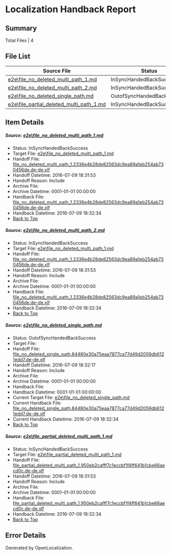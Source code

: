 # <a name='report-top'></a> Localization Handback Report

## Summary
 Total Files | 4

## File List
 Source File | Status | Details 
 ----------- | ------ | ------- 
 [e2e\file_no_deleted_multi_path_1.md](https://github.com/OpenLocalizationTestOrg/oltest/blob/d2c74e8b582cc60f3cd0c2f1308f99242d6726c3/e2e/file_no_deleted_multi_path_1.md) | InSyncHandedBackSuccess | [Details](#af04a6ba9dd95879df57fe7cd96eb37b15f2d5701)
 [e2e\file_no_deleted_multi_path_2.md](https://github.com/OpenLocalizationTestOrg/oltest/blob/9cf1eff29d9a05ad8ae6079fffb90674f3171fa2/e2e/file_no_deleted_multi_path_2.md) | InSyncHandedBackSuccess | [Details](#af04a6ba9dd95879df57fe7cd96eb37b15f2d5702)
 [e2e\file_no_deleted_single_path.md](https://github.com/OpenLocalizationTestOrg/oltest/blob/9cf1eff29d9a05ad8ae6079fffb90674f3171fa2/e2e/file_no_deleted_single_path.md) | OutofSyncHandedBackSuccess | [Details](#f36c5433d7286bb310b8d4adaf8a1435545d46643)
 [e2e\file_partial_deleted_multi_path_1.md](https://github.com/OpenLocalizationTestOrg/oltest/blob/d2c74e8b582cc60f3cd0c2f1308f99242d6726c3/e2e/file_partial_deleted_multi_path_1.md) | InSyncHandedBackSuccess | [Details](#2bbbf69643661ca23d130ee2b26eac752bcd58144)

## Item Details
##### <a name='af04a6ba9dd95879df57fe7cd96eb37b15f2d5701'></a> Source: [e2e\file_no_deleted_multi_path_1.md](https://github.com/OpenLocalizationTestOrg/oltest/blob/d2c74e8b582cc60f3cd0c2f1308f99242d6726c3/e2e/file_no_deleted_multi_path_1.md)
* Status: InSyncHandedBackSuccess
* Target File: [e2e\file_no_deleted_multi_path_1.md](https://github.com/OpenLocalizationTestOrg/oltest-dede-fly/blob/6bc266cb1ecebc784f34ab66f7d5a71d44d70e45/e2e/file_no_deleted_multi_path_1.md)
* Handoff File: [file_no_deleted_multi_path_1.2336e4b28de82563dc9ea89a1eb254ab730456de.de-de.xlf](https://github.com/OpenLocalizationTestOrg/olhandoff-e2e/blob/9816560e3ef793d5f9194ecce6fa06eaecbf7f09/ol-handoff/OpenLocalizationTestOrg/oltest-dede-fly/ci/mt/file_no_deleted_multi_path_1.2336e4b28de82563dc9ea89a1eb254ab730456de.de-de.xlf)
* Handoff Datetime: 2016-07-09 18:31:53
* Handoff Reason: Include
* Archive File: 
* Archive Datetime: 0001-01-01 00:00:00
* Handback File: [file_no_deleted_multi_path_1.2336e4b28de82563dc9ea89a1eb254ab730456de.de-de.xlf](https://github.com/OpenLocalizationTestOrg/olhandback-e2e/blob/c7c882a3c45f5bc4097bff12f61d98c093451c8c/ol-handback/OpenLocalizationTestOrg/oltest-dede-fly/ci/mt/file_no_deleted_multi_path_1.2336e4b28de82563dc9ea89a1eb254ab730456de.de-de.xlf)
* Handback Datetime: 2016-07-09 18:32:34
* [Back to Top](#report-top)

##### <a name='af04a6ba9dd95879df57fe7cd96eb37b15f2d5702'></a> Source: [e2e\file_no_deleted_multi_path_2.md](https://github.com/OpenLocalizationTestOrg/oltest/blob/9cf1eff29d9a05ad8ae6079fffb90674f3171fa2/e2e/file_no_deleted_multi_path_2.md)
* Status: InSyncHandedBackSuccess
* Target File: [e2e\file_no_deleted_multi_path_1.md](https://github.com/OpenLocalizationTestOrg/oltest-dede-fly/blob/6bc266cb1ecebc784f34ab66f7d5a71d44d70e45/e2e/file_no_deleted_multi_path_1.md)
* Handoff File: [file_no_deleted_multi_path_1.2336e4b28de82563dc9ea89a1eb254ab730456de.de-de.xlf](https://github.com/OpenLocalizationTestOrg/olhandoff-e2e/blob/9816560e3ef793d5f9194ecce6fa06eaecbf7f09/ol-handoff/OpenLocalizationTestOrg/oltest-dede-fly/ci/mt/file_no_deleted_multi_path_1.2336e4b28de82563dc9ea89a1eb254ab730456de.de-de.xlf)
* Handoff Datetime: 2016-07-09 18:31:53
* Handoff Reason: Include
* Archive File: 
* Archive Datetime: 0001-01-01 00:00:00
* Handback File: [file_no_deleted_multi_path_1.2336e4b28de82563dc9ea89a1eb254ab730456de.de-de.xlf](https://github.com/OpenLocalizationTestOrg/olhandback-e2e/blob/c7c882a3c45f5bc4097bff12f61d98c093451c8c/ol-handback/OpenLocalizationTestOrg/oltest-dede-fly/ci/mt/file_no_deleted_multi_path_1.2336e4b28de82563dc9ea89a1eb254ab730456de.de-de.xlf)
* Handback Datetime: 2016-07-09 18:32:34
* [Back to Top](#report-top)

##### <a name='f36c5433d7286bb310b8d4adaf8a1435545d46643'></a> Source: [e2e\file_no_deleted_single_path.md](https://github.com/OpenLocalizationTestOrg/oltest/blob/9cf1eff29d9a05ad8ae6079fffb90674f3171fa2/e2e/file_no_deleted_single_path.md)
* Status: OutofSyncHandedBackSuccess
* Target File: 
* Handoff File: [file_no_deleted_single_path.84480e30a75eaa7877ca77d49d2059db6121edd7.de-de.xlf](https://github.com/OpenLocalizationTestOrg/olhandoff-e2e/blob/7df3f989612df3df85b8943c87ab547de6a4bf5f/ol-handoff/OpenLocalizationTestOrg/oltest-dede-fly/ci/mt/file_no_deleted_single_path.84480e30a75eaa7877ca77d49d2059db6121edd7.de-de.xlf)
* Handoff Datetime: 2016-07-09 18:32:17
* Handoff Reason: Include
* Archive File: 
* Archive Datetime: 0001-01-01 00:00:00
* Handback File: 
* Handback Datetime: 0001-01-01 00:00:00
* Current Target File: [e2e\file_no_deleted_single_path.md](https://github.com/OpenLocalizationTestOrg/oltest-dede-fly/blob/6bc266cb1ecebc784f34ab66f7d5a71d44d70e45/e2e/file_no_deleted_single_path.md)
* Current Handback File: [file_no_deleted_single_path.84480e30a75eaa7877ca77d49d2059db6121edd7.de-de.xlf](https://github.com/OpenLocalizationTestOrg/olhandback-e2e/blob/c7c882a3c45f5bc4097bff12f61d98c093451c8c/ol-handback/OpenLocalizationTestOrg/oltest-dede-fly/ci/mt/file_no_deleted_single_path.84480e30a75eaa7877ca77d49d2059db6121edd7.de-de.xlf)
* Current Handback Datetime: 2016-07-09 18:32:34
* [Back to Top](#report-top)

##### <a name='2bbbf69643661ca23d130ee2b26eac752bcd58144'></a> Source: [e2e\file_partial_deleted_multi_path_1.md](https://github.com/OpenLocalizationTestOrg/oltest/blob/d2c74e8b582cc60f3cd0c2f1308f99242d6726c3/e2e/file_partial_deleted_multi_path_1.md)
* Status: InSyncHandedBackSuccess
* Target File: [e2e\file_partial_deleted_multi_path_1.md](https://github.com/OpenLocalizationTestOrg/oltest-dede-fly/blob/6bc266cb1ecebc784f34ab66f7d5a71d44d70e45/e2e/file_partial_deleted_multi_path_1.md)
* Handoff File: [file_partial_deleted_multi_path_1.950eb2cafff7c1eccbf1f4ff641b1cbe66aecd0c.de-de.xlf](https://github.com/OpenLocalizationTestOrg/olhandoff-e2e/blob/9816560e3ef793d5f9194ecce6fa06eaecbf7f09/ol-handoff/OpenLocalizationTestOrg/oltest-dede-fly/ci/mt/file_partial_deleted_multi_path_1.950eb2cafff7c1eccbf1f4ff641b1cbe66aecd0c.de-de.xlf)
* Handoff Datetime: 2016-07-09 18:31:53
* Handoff Reason: Include
* Archive File: 
* Archive Datetime: 0001-01-01 00:00:00
* Handback File: [file_partial_deleted_multi_path_1.950eb2cafff7c1eccbf1f4ff641b1cbe66aecd0c.de-de.xlf](https://github.com/OpenLocalizationTestOrg/olhandback-e2e/blob/c7c882a3c45f5bc4097bff12f61d98c093451c8c/ol-handback/OpenLocalizationTestOrg/oltest-dede-fly/ci/mt/file_partial_deleted_multi_path_1.950eb2cafff7c1eccbf1f4ff641b1cbe66aecd0c.de-de.xlf)
* Handback Datetime: 2016-07-09 18:32:34
* [Back to Top](#report-top)


## Error Details

Generated by OpenLocalization.
